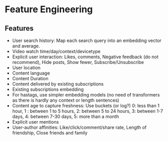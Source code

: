 # Feature Engineering

## Features
* User search history: Map each search query into an embedding vector and average.
* Video watch time/day/context/devicetype
* Explicit user interaction: Likes, comments, Negative feedback (do not recommend), Hide posts, Show fewer, Subscribe/Unsubscribe
* User location
* Content language
* Content Duration
* Content delivered by existing subscriptions
* Existing subscriptions embedding
* For hastags, use simpler embedding models (no need of transformers as there is hardly any context or length sentences)
* Content age to capture freshness: Use buckets (or log?) 0: less than 1 hour, 1 : between 1 to 5 hours, 2: between 5 to 24 hours, 3: between 1-7 days, 4: between 7-30 days, 5: more than a month
* Explicit user mentions
* User-author affinities: Like/click/comment/share rate, Length of friendship, Close friends and family
